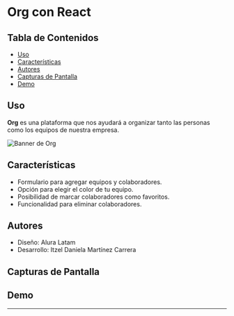 # Org con React

## Tabla de Contenidos
- [Uso](#uso)
- [Características](#características)
- [Autores](#autores)
- [Capturas de Pantalla](#capturas-de-pantalla)
- [Demo](#demo)

## Uso
**Org** es una plataforma que nos ayudará a organizar tanto las personas como los equipos de nuestra empresa.

![Banner de Org](https://github.com/Itzel021/Org-React/assets/83655742/9e21a558-71ee-4867-b587-7a490b586240)

## Características
- Formulario para agregar equipos y colaboradores.
- Opción para elegir el color de tu equipo.
- Posibilidad de marcar colaboradores como favoritos.
- Funcionalidad para eliminar colaboradores.

## Autores
- Diseño: Alura Latam
- Desarrollo: Itzel Daniela Martínez Carrera

## Capturas de Pantalla



## Demo


---
